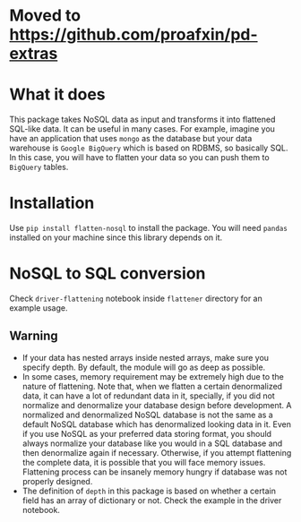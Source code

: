 # Moved to https://github.com/proafxin/pd-extras

# What it does
This package takes NoSQL data as input and transforms it into flattened SQL-like data. It can be useful in many cases. For example, imagine you have an application that uses `mongo` as the database but your data warehouse is `Google BigQuery` which is based on RDBMS, so basically SQL. In this case, you will have to flatten your data so you can push them to `BigQuery` tables.

# Installation
Use `pip install flatten-nosql` to install the package. You will need `pandas` installed on your machine since this library depends on it.

# NoSQL to SQL conversion

Check `driver-flattening` notebook inside `flattener` directory for an example usage.

## Warning
 * If your data has nested arrays inside nested arrays, make sure you specify depth. By default, the module will go as deep as possible. 
 * In some cases, memory requirement may be extremely high due to the nature of flattening. Note that, when we flatten a certain denormalized data, it can have a lot of redundant data in it, specially, if you did not normalize and denormalize your database design before development. A normalized and denormalized NoSQL database is not the same as a default NoSQL database which has denormalized looking data in it. Even if you use NoSQL as your preferred data storing format, you should always normalize your database like you would in a SQL database and then denormalize again if necessary. Otherwise, if you attempt flattening the complete data, it is possible that you will face memory issues. Flattening process can be insanely memory hungry if database was not properly designed.
 * The definition of `depth` in this package is based on whether a certain field has an array of dictionary or not. Check the example in the driver notebook. 

